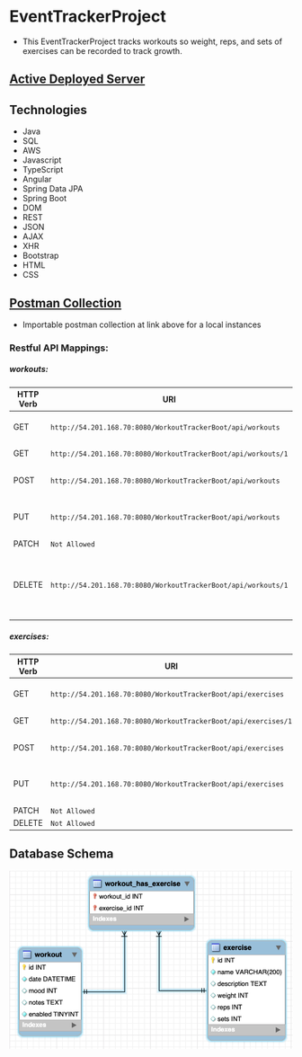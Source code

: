 # EventTrackerProject
- This EventTrackerProject tracks workouts so weight, reps, and sets of exercises can be recorded to track growth.

## <a href="http://54.201.168.70:8080/WorkoutTrackerBoot/">Active Deployed Server<a/>


## Technologies
- Java
- SQL
- AWS
- Javascript
- TypeScript
- Angular
- Spring Data JPA
- Spring Boot
- DOM
- REST
- JSON
- AJAX
- XHR
- Bootstrap
- HTML
- CSS

## <a href="https://github.com/amcmike3/EventTrackerProject/blob/main/postman/postman_collection.json"> Postman Collection<a/>
- Importable postman collection at link above for a local instances
### Restful API Mappings:
##### workouts:

| HTTP Verb | URI                  | Request Body | Response Body | Purpose |
|-----------|----------------------|--------------|---------------|---------|
| GET       | `http://54.201.168.70:8080/WorkoutTrackerBoot/api/workouts`      |              | Collection all workouts | **List** or **collection** endpoint |
| GET       | `http://54.201.168.70:8080/WorkoutTrackerBoot/api/workouts/1`   |              | Representation of workout `1` | **Retrieve** endpoint |
| POST      | `http://54.201.168.70:8080/WorkoutTrackerBoot/api/workouts`      | Representation of a workout | Description of the result of the operation | **Create** endpoint |
| PUT       | `http://54.201.168.70:8080/WorkoutTrackerBoot/api/workouts`   | Representation of a new version of workout `1` | | **Replace** endpoint |
| PATCH     | `Not Allowed`   |  | |  |
| DELETE    | `http://54.201.168.70:8080/WorkoutTrackerBoot/api/workouts/1`   |              | | **Delete** route changes enabled column to false in DB |

##### exercises:
| HTTP Verb | URI                  | Request Body | Response Body | Purpose |
|-----------|----------------------|--------------|---------------|---------|
| GET       | `http://54.201.168.70:8080/WorkoutTrackerBoot/api/exercises`      |              | Collection all exercises | **List** or **collection** endpoint |
| GET       | `http://54.201.168.70:8080/WorkoutTrackerBoot/api/exercises/1`   |              | Representation of exercise `1` | **Retrieve** endpoint |
| POST      | `http://54.201.168.70:8080/WorkoutTrackerBoot/api/exercises`      | Representation of a exercise | Description of the result of the operation | **Create** endpoint |
| PUT       | `http://54.201.168.70:8080/WorkoutTrackerBoot/api/exercises`   | Representation of a new version of exercise `1` | | **Replace** endpoint |
| PATCH     | `Not Allowed`   |  | |  |
| DELETE    | `Not Allowed`    |              | | |

## Database Schema
![](https://github.com/amcmike3/EventTrackerProject/blob/main/Screen%20Shot%202023-01-23%20at%208.20.34%20AM.png)
